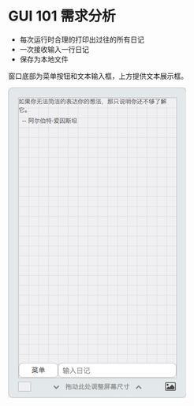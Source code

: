 # GUI 101 需求分析

- 每次运行时合理的打印出过往的所有日记
- 一次接收输入一行日记
- 保存为本地文件

窗口底部为菜单按钮和文本输入框，上方提供文本展示框。

![RequirementAnalysis-gui-prototype.png](./RequirementAnalysis-gui-prototype.png)
